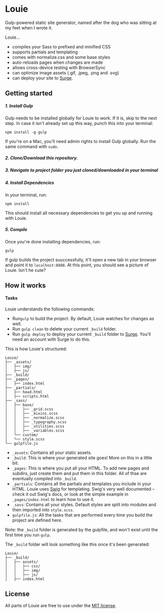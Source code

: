 # Louie
Gulp-powered static site generator, named after the dog who was sitting at my feet when I wrote it.

Louie...

- compiles your Sass to prefixed and minified CSS
- supports partials and templating
- comes with normalize.css and some base styles
- auto-reloads pages when changes are made
- allows cross-device testing with BrowserSync
- can optimize image assets (.gif, .jpeg, .png and .svg)
- can deploy your site to [Surge](https://surge.sh/).

## Getting started

##### 1. Install Gulp

Gulp needs to be installed globally for Louie to work. If it is, skip to the next step. In case it isn't already set up this way, punch this into your terminal:
```
npm install -g gulp
```
If you're on a Mac, you'll need admin rights to install Gulp globally. Run the same command with `sudo`.

##### 2. Clone/Download this repository.
##### 3. Navigate to project folder you just cloned/downloaded in your terminal

##### 4. Install Dependencies 

In your terminal, run:
```
npm install
```
This should install all necessary dependencies to get you up and running with Louie.

##### 5. Compile

Once you're done installing dependencies, run:
```
gulp
```

If gulp builds the project suuccessfully, it'll open a new tab in your browser and point it to `localhost:8888`. At this point, you should see a picture of Louie. Isn't he cute?

## How it works

#### Tasks
Louie understands the following commands:

- Run`gulp` to build the project. By default, Louie watches for changes as well.
- Run `gulp clean` to delete your current `_build` folder.
- Run `gulp deploy` to deploy your current `_build` folder to [Surge](https://surge.sh/). You'll need an account with Surge to do this.

This is how Louie's structured:

```
Louie/
├── _assets/
│   ├── img/
│   ├── js/
├── _build/
├── _pages/
│   ├── index.html
├── _partials/
│   ├── head.html
│   ├── scripts.html
├── _sass/
│   ├── base/
│   │	├── _grid.scss
│   │	├── _mixins.scss 
│   │	├── _normalize.scss 
│   │	├── _typography.scss 
│   │	├── _utilities.scss
│   │	├── _variables.scss
│   └── custom/
│   └── style.scss
└── gulpfile.js

```

- `_assets`: Contains all your static assets.
- `_build`: This is where your generated site goes! More on this in a little bit.
- `_pages`: This is where you put all your HTML. To add new pages and subdirs, just create them and put them in this folder. All of thse are eventually compiled into `_build`.
- `_partials`: Contains all the partials and templates you include in your HTML. Louie uses [Swig](paularmstrong.github.io/swig/) for templating. Swig's very well documented – check it out Swig's docs, or look at the simple example in `_pages/index.html` to learn how to use it.
- `_sass`: Contains all your styles. Default styles are split into modules and then imported into `style.scss`.
- `gulpfile.js`: All the tasks that are performed every time you build the project are defined here.

Note: the `_build` folder is generated by the gulpfile, and won't exist until the first time you run `gulp`.

The `_build` folder will look something like this once it's been generated:

```
Louie/
├── _build/
│   ├── assets/
│   │	├── css/
│   │	├── img/
│   │	├── js/
│   ├── index.html
```

## License

All parts of Louie are free to use under the [MIT license](https://github.com/dhg/Skeleton/blob/master/LICENSE.md).
